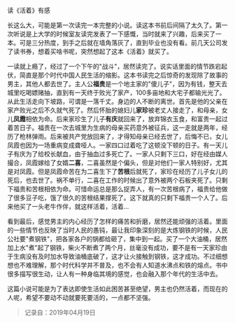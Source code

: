 读《活着》有感

​	长这么大，可能是第一次读完一本完整的小说。读这本书前后间隔了太久了。第一次听说是上大学的时候室友读完发表了一下感慨，当时就来了兴趣，后来买了一本。可是三分热度，到手之后就在墙角落灰了，直到毕业也没有看。前几天公司发了读书券，想着买啥书呢，突然想起了这本《活着》就买了。

​	一读就上瘾了，经过了一个下午的"战斗"，居然读完了。说实话里面的情节跌宕起伏，简直是那个时代中国人民生活的缩影。这本书读完之后惊奇的发现除了故事的男主，其他人都去世了。主人公**福贵**是一个地主家的"傻儿子"，因为有钱，整天去城里吃喝嫖赌抽，直到有一天终于败光了家产，100多亩地和大宅子都输光光了。从此生活走向下坡路，可谓是一落千丈。身边的人不断的离世。首先是他的父亲在家产败光之后不久就气死了。然后怀胎的媳妇儿**家珍**被老丈人接走了，和母亲，女儿**凤霞**相依为命。后来家珍生了儿子**有庆**就回来了，放弃锦衣玉食，和富贵一起过着苦日子。福贵在一次去城里为生病的母亲买药意外被征兵，这一走就是两年，经历了枪林弹雨。后来被共产党放回来了，才得知母亲已经去世了，后悔不已，女儿凤霞也因为一场重病变成聋哑人。一家四口过着吃了这顿没下顿的日子。有一天儿子有庆为了给校长献血，由于抽血过多死亡了。一家人只剩下三口，好在经由媒人撮合，凤霞嫁给了女婿**二喜**，二喜虽然是个偏头，但是对他们一家人特别好，尤其是对凤霞。但是凤霞命苦在为二喜生下了**苦根**后就死了，家珍在经历了儿子女儿的死后，也去世了。祸不单行，二喜在工作的时候出了意外被两个石板夹死了。只剩下福贵和苦根相依为命。可惜命运总是那么捉弄人，有一次苦根病了，福贵给他做了很多豆子吃，饿了很久的苦根结果撑死了。这下就真的只剩下福贵一个人了。后来他买了一头老牛作伴，就这样活着，活着...

​	看到最后，感觉男主的内心经历了怎样的痛苦和折磨，居然还能顽强的活着。里面的一些情节也反映了当时人民的愚钝，最让我印象深刻的是大炼钢铁的时候，人民公社要"煮钢铁"，把各家各户的锅都给砸了，集中到一起。买了一个大油桶，居然加上水"煮"起了钢铁，柴火不断煮了两个月，丝毫没有成功，要不是有一天家珍由于生病没有及时加水导致油桶底破了，这才让火接触到钢铁，这才成功。不过细想想也不难理解，那个时代科学并不普及，也不会有人知道水沸点和铁的熔点。书中很多描写很生动，让人有一种身临其境的感觉，也会融入那个年代的生活中去。

​	这篇小说可能是为了表达即使生活如此困苦甚至绝望，男主也仍然活着，而现在的人呢，希望不要动不动就要死要活的，一点都不坚强。

> 记录自：2019年04月19日	